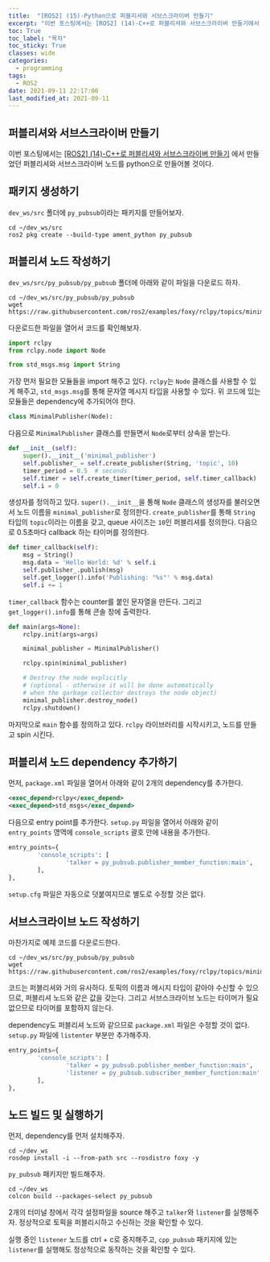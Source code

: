 ```yaml
---
title:  "[ROS2] (15)-Python으로 퍼블리셔와 서브스크라이버 만들기"
excerpt: "이번 포스팅에서는 [ROS2] (14)-C++로 퍼블리셔와 서브스크라이버 만들기에서 만들었던 퍼블리셔와 서브스크라이버 노드를 python으로 만들어볼 것이다."
toc: True
toc_label: "목차"
toc_sticky: True
classes: wide
categories:
  - programming
tags:
  - ROS2
date: 2021-09-11 22:17:00
last_modified_at: 2021-09-11
---
```


## 퍼블리셔와 서브스크라이버 만들기
이번 포스팅에서는 <a href = "https://sangteak601.github.io/%ED%94%84%EB%A1%9C%EA%B7%B8%EB%9E%98%EB%B0%8D/ROS2-_(14)-c++%EB%A1%9C_%ED%8D%BC%EB%B8%94%EB%A6%AC%EC%85%94%EC%99%80_%EC%84%9C%EB%B8%8C%EC%8A%A4%ED%81%AC%EB%9D%BC%EC%9D%B4%EB%B2%84_%EB%A7%8C%EB%93%A4%EA%B8%B0/">[ROS2] (14)-C++로 퍼블리셔와 서브스크라이버 만들기</a> 에서 만들었던 퍼블리셔와 서브스크라이버 노드를 python으로 만들어볼 것이다.

## 패키지 생성하기
`dev_ws/src` 폴더에 `py_pubsub`이라는 패키지를 만들어보자.

```
cd ~/dev_ws/src
ros2 pkg create --build-type ament_python py_pubsub
```

## 퍼블리셔 노드 작성하기
`dev_ws/src/py_pubsub/py_pubsub` 폴더에 아래와 같이 파일을 다운로드 하자.

```
cd ~/dev_ws/src/py_pubsub/py_pubsub
wget https://raw.githubusercontent.com/ros2/examples/foxy/rclpy/topics/minimal_publisher/examples_rclpy_minimal_publisher/publisher_member_function.py
```

다운로드한 파일을 열어서 코드를 확인해보자.

```py
import rclpy
from rclpy.node import Node

from std_msgs.msg import String
```

가장 먼저 필요한 모듈들을 import 해주고 있다. `rclpy`는 `Node` 클래스를 사용할 수 있게 해주고, `std_msgs.msg`를 통해 문자열 메시지 타입을 사용할 수 있다. 위 코드에 있는 모듈들은  dependency에 추가되어야 한다.

```py
class MinimalPublisher(Node):
```

다음으로 `MinimalPublisher` 클래스를 만들면서 `Node`로부터 상속을 받는다.

```py
def __init__(self):
    super().__init__('minimal_publisher')
    self.publisher_ = self.create_publisher(String, 'topic', 10)
    timer_period = 0.5  # seconds
    self.timer = self.create_timer(timer_period, self.timer_callback)
    self.i = 0
```

생성자를 정의하고 있다. `super().__init__`을 통해 `Node` 클래스의 생성자를 불러오면서 노드 이름을 `minimal_publisher`로 정의한다. `create_publisher`를 통해 `String` 타입의 `topic`이라는 이름을 갖고, queue 사이즈는 `10`인 퍼블리셔를 정의한다. 다음으로 0.5초마다 callback 하는 타이머를 정의한다.

```py
def timer_callback(self):
    msg = String()
    msg.data = 'Hello World: %d' % self.i
    self.publisher_.publish(msg)
    self.get_logger().info('Publishing: "%s"' % msg.data)
    self.i += 1
```

`timer_callback` 함수는 counter를 붙인 문자열을 만든다. 그리고 `get_logger().info`를 통해 콘솔 창에 출력한다.

```py
def main(args=None):
    rclpy.init(args=args)

    minimal_publisher = MinimalPublisher()

    rclpy.spin(minimal_publisher)

    # Destroy the node explicitly
    # (optional - otherwise it will be done automatically
    # when the garbage collector destroys the node object)
    minimal_publisher.destroy_node()
    rclpy.shutdown()
```

마지막으로 `main` 함수를 정의하고 있다. `rclpy` 라이브러리를 시작시키고, 노드를 만들고 spin 시킨다.

## 퍼블리셔 노드 dependency 추가하기
먼저, `package.xml` 파일을 열어서 아래와 같이 2개의 dependency를 추가한다.

```xml
<exec_depend>rclpy</exec_depend>
<exec_depend>std_msgs</exec_depend>
```

다음으로 entry point를 추가한다. `setup.py` 파일을 열어서 아래와 같이 `entry_points` 영역에 `console_scripts` 괄호 안에 내용을 추가한다.

```py
entry_points={
        'console_scripts': [
                'talker = py_pubsub.publisher_member_function:main',
        ],
},
```

`setup.cfg` 파일은 자동으로 덧붙여지므로 별도로 수정할 것은 없다.

## 서브스크라이브 노드 작성하기
마찬가지로 예제 코드를 다운로드한다.

```
cd ~/dev_ws/src/py_pubsub/py_pubsub
wget https://raw.githubusercontent.com/ros2/examples/foxy/rclpy/topics/minimal_subscriber/examples_rclpy_minimal_subscriber/subscriber_member_function.py
```

코드는 퍼블리셔와 거의 유사하다. 토픽의 이름과 메시지 타입이 같아야 수신할 수 있으므로, 퍼블리셔 노드와 같은 값을 갖는다. 그리고 서브스크라이브 노드는 타이머가 필요없으므로 타이머를 포함하지 않는다.

dependency도 퍼블리셔 노드와 같으므로 `package.xml` 파일은 수정할 것이 없다. `setup.py` 파일에  `listenter` 부분만 추가해주자.

```py
entry_points={
        'console_scripts': [
                'talker = py_pubsub.publisher_member_function:main',
                'listener = py_pubsub.subscriber_member_function:main',
        ],
},
```

## 노드 빌드 및 실행하기
먼저, dependency를 먼저 설치해주자.

```
cd ~/dev_ws
rosdep install -i --from-path src --rosdistro foxy -y
```

`py_pubsub` 패키지만 빌드해주자.

```
cd ~/dev_ws
colcon build --packages-select py_pubsub
```

2개의 터미널 창에서 각각 설정파일을 source 해주고 `talker`와 `listener`를 실행해주자. 정상적으로 토픽을 퍼블리시하고 수신하는 것을 확인할 수 있다.

실행 중인 `listener` 노드를 ctrl + c로 중지해주고, `cpp_pubsub` 패키지에 있는 `listener`를 실행해도 정상적으로 동작하는 것을 확인할 수 있다.
